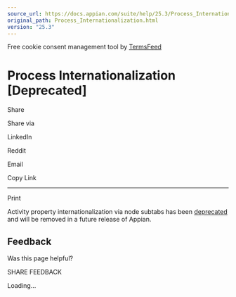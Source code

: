 ```yaml
---
source_url: https://docs.appian.com/suite/help/25.3/Process_Internationalization.html
original_path: Process_Internationalization.html
version: "25.3"
---
```


Free cookie consent management tool by [TermsFeed](https://www.termsfeed.com/)

# Process Internationalization \[Deprecated\]

Share

Share via

LinkedIn

Reddit

Email

Copy Link

* * *

Print

Activity property internationalization via node subtabs has been [deprecated](Deprecated_Features.html) and will be removed in a future release of Appian.

## Feedback

Was this page helpful?

SHARE FEEDBACK

Loading...